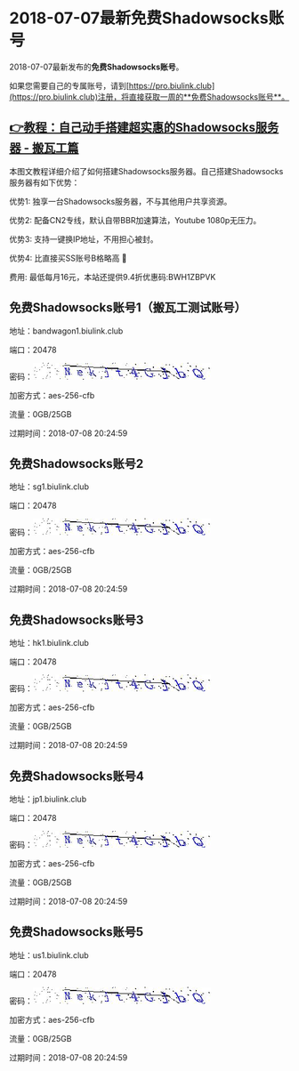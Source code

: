# 2018-07-07最新**免费Shadowsocks账号**

2018-07-07最新发布的**免费Shadowsocks账号**。

如果您需要自己的专属账号，请到[https://pro.biulink.club](https://pro.biulink.club)注册，将直接获取一周的**免费Shadowsocks账号**。

## [👉教程：自己动手搭建超实惠的Shadowsocks服务器 - 搬瓦工篇](https://github.com/Biulink/ShadowsocksTutorials/blob/master/%E6%95%99%E6%82%A8%E8%87%AA%E5%B7%B1%E5%8A%A8%E6%89%8B%E6%90%AD%E5%BB%BA%E8%B6%85%E5%AE%9E%E6%83%A0%E7%9A%84Shadowsocks%E6%9C%8D%E5%8A%A1%E5%99%A8%20-%20%E6%90%AC%E7%93%A6%E5%B7%A5%E7%AF%87.md)
  
  本图文教程详细介绍了如何搭建Shadowsocks服务器。自己搭建Shadowsocks服务器有如下优势：

  优势1: 独享一台Shadowsocks服务器，不与其他用户共享资源。

  优势2: 配备CN2专线，默认自带BBR加速算法，Youtube 1080p无压力。

  优势3: 支持一键换IP地址，不用担心被封。

  优势4: 比直接买SS账号B格略高 🙂

  费用: 最低每月16元，本站还提供9.4折优惠码:BWH1ZBPVK  
## 免费Shadowsocks账号1（搬瓦工测试账号）

地址：bandwagon1.biulink.club

端口：20478

密码：![免费Shadowsocks账号密码](../password/0a9e0298-64ad-4935-b30d-f5d22fe15b84.jpg)

加密方式：aes-256-cfb

流量：0GB/25GB

过期时间：2018-07-08 20:24:59

## 免费Shadowsocks账号2

地址：sg1.biulink.club

端口：20478

密码：![免费Shadowsocks账号密码](../password/0a9e0298-64ad-4935-b30d-f5d22fe15b84.jpg)

加密方式：aes-256-cfb

流量：0GB/25GB

过期时间：2018-07-08 20:24:59

## 免费Shadowsocks账号3

地址：hk1.biulink.club

端口：20478

密码：![免费Shadowsocks账号密码](../password/0a9e0298-64ad-4935-b30d-f5d22fe15b84.jpg)

加密方式：aes-256-cfb

流量：0GB/25GB

过期时间：2018-07-08 20:24:59

## 免费Shadowsocks账号4

地址：jp1.biulink.club

端口：20478

密码：![免费Shadowsocks账号密码](../password/0a9e0298-64ad-4935-b30d-f5d22fe15b84.jpg)

加密方式：aes-256-cfb

流量：0GB/25GB

过期时间：2018-07-08 20:24:59

## 免费Shadowsocks账号5

地址：us1.biulink.club

端口：20478

密码：![免费Shadowsocks账号密码](../password/0a9e0298-64ad-4935-b30d-f5d22fe15b84.jpg)

加密方式：aes-256-cfb

流量：0GB/25GB

过期时间：2018-07-08 20:24:59


